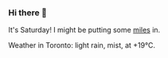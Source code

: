 ### Hi there :wave:

It's Saturday! I might be putting some [miles](https://www.strava.com/athletes/889963) in.

Weather in Toronto: light rain, mist, at +19°C.
